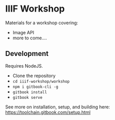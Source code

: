 # IIIF Workshop

Materials for a workshop covering:
- Image API
- more to come....

## Development

Requires NodeJS.

- Clone the repository
- `cd iiif-workshop/workshop`
- `npm i gitbook-cli -g`
- `gitbook install`
- `gitbook serve`

See more on installation, setup, and building here: <https://toolchain.gitbook.com/setup.html>
